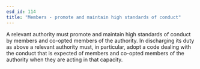 ```yaml
---
esd_id: 114
title: "Members - promote and maintain high standards of conduct"
---
```


A relevant authority must promote and maintain high standards of conduct by members and co-opted members of the authority.    In discharging its duty as above a relevant authority must, in particular, adopt a code dealing with the conduct that is expected of members and co-opted members of the authority when they are acting in that capacity.

